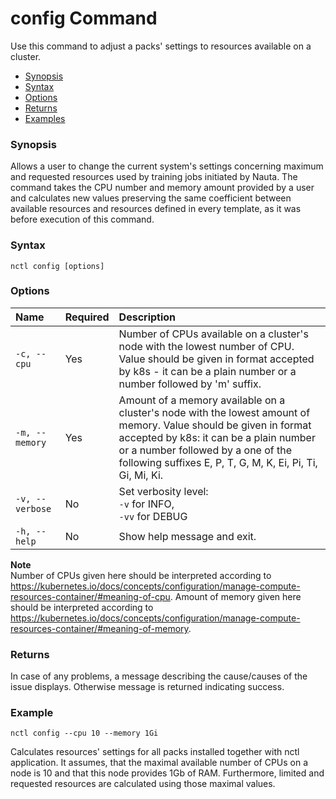 # config Command

 Use this command to adjust a packs' settings to resources available on a cluster.

- [Synopsis](#synopsis)  
- [Syntax](#syntax)
- [Options](#options)
- [Returns](#returns)
- [Examples](#examples)  

### Synopsis

Allows a user to change the current system's settings concerning maximum and requested resources used by training jobs initiated by Nauta. The command takes the CPU number and memory amount provided by a user and calculates new values preserving the same coefficient between available resources and resources defined in every template, as it was before execution of this command.     

### Syntax

`nctl config [options]`

### Options

| Name | Required | Description | 
|:--- |:--- |:--- |
|`-c, --cpu` | Yes | Number of CPUs available on a cluster's node with the lowest number of CPU. Value should be given in format accepted by k8s - it can be a plain number or a number followed by 'm' suffix.|
|`-m, --memory` | Yes | Amount of a memory available on a cluster's node with the lowest amount of memory. Value should be given in format accepted by k8s: it can be a plain number or a number followed by a one of the following suffixes E, P, T, G, M, K, Ei, Pi, Ti, Gi, Mi, Ki. |
|`-v, --verbose`| No | Set verbosity level: <br>`-v` for INFO, <br>`-vv` for DEBUG |
|`-h, --help` | No | Show help message and exit. |

**Note**  
Number of CPUs given here should be interpreted according to https://kubernetes.io/docs/concepts/configuration/manage-compute-resources-container/#meaning-of-cpu.
Amount of memory given here should be interpreted according to https://kubernetes.io/docs/concepts/configuration/manage-compute-resources-container/#meaning-of-memory.


### Returns

In case of any problems, a message describing the cause/causes of the issue displays. Otherwise message is returned indicating success. 

### Example

`nctl config --cpu 10 --memory 1Gi`

Calculates resources' settings for all packs installed together with nctl application. It assumes, that 
the maximal available number of CPUs on a node is 10 and that this node provides 1Gb of RAM. Furthermore, limited and requested resources are calculated using those maximal values.




